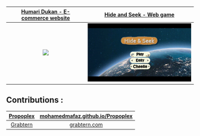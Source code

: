 
<!--<p align="center" style="display:flex,align-items:center">
  <a href = "https://www.linkedin.com/in/arpittyagirocks/" target="_blank"><img src="https://img.icons8.com/fluent/48/000000/linkedin.png"/></a>
  <a href = "https://www.instagram.com/arpittyagirocks/" target="_blank"><img src="https://img.icons8.com/fluent/48/000000/instagram-new.png"/></a>
  <a href = "https://www.hackerrank.com/arpittyagirocks" target="_blank">
  <img src="https://hrcdn.net/fcore/assets/favicon-ddc852f75a.png" height="40px"/></a>  
</p>-->

| [Humari Dukan - E-commerce website](https://github.com/arpittyagirocks/Humari-Dukan)  |  [Hide and Seek - Web game](https://github.com/arpittyagirocks/HideandSeek)   |
| :--------------------------:       | :-------------------------: |
| <img src="Humaridukan.gif" width="400px">        | <img src="HideandSeek.gif" width="400px">        |

## Contributions :
| [Propoplex](https://github.com/MohamedMafaz/Propoplex) | [mohamedmafaz.github.io/Propoplex](https://mohamedmafaz.github.io/Propoplex/) |
| :--------------------------:       | :-------------------------: |
| [Grabtern](https://github.com/anmode/grabtern-frontend) | [grabtern.com](https://grabtern.com/) |
